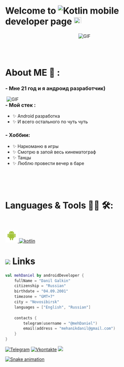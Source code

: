 # Welcome to <img alt="Kotlin" src="https://img.shields.io/badge/Kotlin-orange?logo=kotlin&logoColor=white&style=flat-square" width="40px"/> mobile developer page <img src="https://user-images.githubusercontent.com/5679180/79618120-0daffb80-80be-11ea-819e-d2b0fa904d07.gif" height="23px" width="23px">

<div align="center">
<img hight="300" width="700" alt="GIF" align="center" src="https://github.com/Xx-Ashutosh-xX/Xx-Ashutosh-xX/blob/master/assets/208593.gif">
</div>


</br>
</br>
</br>


# About ME 💬 :

### - Мне 21 год и я андроид разработчик)

<img hight="400" width="500" alt="GIF" align="right" src="https://github.com/Xx-Ashutosh-xX/Xx-Ashutosh-xX/blob/master/assets/1936.gif">

### - Мой стек :
- ✨ Android разработка
- ✨ И всего остального по чуть чуть

### - Хоббии: 
- ✨ Наркоманю в игры
- ✨ Смотрю в запой весь кинематограф
- ✨ Танцы
- ✨ Люблю провести вечер в баре

</br>
</br>
</br>



# Languages & Tools 👨‍💻 🛠:
</br>

<p align="center">
<p align="left"> <a href="https://developer.android.com" target="_blank"> <img src="https://raw.githubusercontent.com/devicons/devicon/master/icons/android/android-original-wordmark.svg" alt="android" width="40" height="40"/> </a> <a href="https://kotlinlang.org" target="_blank"> <img src="https://www.vectorlogo.zone/logos/kotlinlang/kotlinlang-icon.svg" alt="kotlin" width="40" height="40"/> </a> </p>

# <img height="40" src="https://raw.githubusercontent.com/innng/innng/master/assets/kyubey.gif"/> Links


```kotlin
val mehDaniel by androidDeveloper {
    fullName = "Danil Galkin"
    citizenship = "Russian"
    birthdate = "04.09.2001"
    timezone = "GMT+7"
    city = "Novosibirsk"
    languages = ["English", "Russian"]
    
    contacts {
        telegram(username = "@mehDaniel")
        email(address = "mehanikdanil@gmail.com")
    }
}
```

[![Telegram](https://img.shields.io/badge/-Telegram-090909?style=for-the-badge&logo=telegram&logoColor=27A0D9)](https://t.me/mehDaniel)
[![Vkontakte](https://img.shields.io/badge/-Vkontakte-090909?style=for-the-badge&logo=Vk&logoColor=4F7DB3)](https://vk.com/mehanikdanil)
 <a href="https://www.instagram.com/mehdaniell/"><img src="https://img.shields.io/badge/instagram-%23E4405F.svg?&style=for-the-badge&logo=instagram&logoColor=white" height=25>

![Snake animation](https://github.com/Packetic/Packetic/blob/output/github-contribution-grid-snake.svg)
